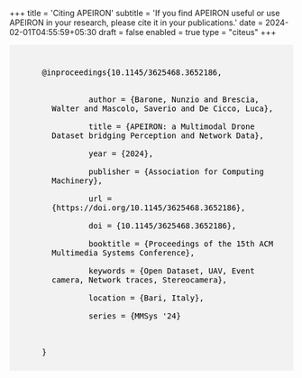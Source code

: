+++
title = 'Citing APEIRON'
subtitle = 'If you find APEIRON useful or use APEIRON in your research, please cite it in your publications.'
date = 2024-02-01T04:55:59+05:30
draft = false
enabled = true
type = "citeus"
+++

<div style="text-align: left; background-color: #f2f2f2; padding:25px; 
        border-radius: 3px; margin-top: 2.5%; font-size: 1rem;">
<code style="color: #000;" >
    @inproceedings{10.1145/3625468.3652186,
        <div style="margin-left: 50px; ">
        author = {Barone, Nunzio and Brescia, Walter and Mascolo, Saverio and De Cicco, Luca}, <br>
        title = {APEIRON: a Multimodal Drone Dataset bridging Perception and Network Data}, <br>
        year = {2024}, <br>
        publisher = {Association for Computing Machinery}, <br>
        url = {https://doi.org/10.1145/3625468.3652186}, <br>
        doi = {10.1145/3625468.3652186}, <br>
        booktitle = {Proceedings of the 15th ACM Multimedia Systems Conference}, <br>
        keywords = {Open Dataset, UAV, Event camera, Network traces, Stereocamera}, <br>
        location = {Bari, Italy}, <br>
        series = {MMSys '24} <br>
        </div>
    }
</code>
</div>


<!-- abstract = {Unmanned Aerial Vehicles (UAVs), commonly denoted as drones, are being increasingly adopted as platforms to enable applications such as surveillance, disaster response, environmental monitoring, live drone broadcasting, and Internet-of-Drones (IoD). In this context, drone systems are required to carry out tasks autonomously in potentially unknown and challenging environments. As such, deep learning algorithms are widely adopted to implement efficient perception from sensors, making the availability of comprehensive datasets capturing real-world environments important. In this work, we introduce APEIRON, a rich multimodal aerial dataset that simultaneously collects perception data from a stereocamera and an event based camera sensor, along with measurements of wireless network links obtained using an LTE module. The assembled dataset consists of both perception and network data, making it suitable for typical perception or communication applications, as well as cross-disciplinary applications that require both types of data. We believe that this dataset will help promoting multidisciplinary research at the intersection of multimedia systems, computer networks, and robotics fields. APEIRON is available at <a href="https://c3lab.github.io/Apeiron/" target="_blank">https://c3lab.github.io/Apeiron/</a>}, <br> -->